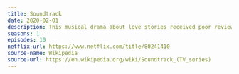 ```yaml
---
title: Soundtrack
date: 2020-02-01
description: This musical drama about love stories received poor reviews. 
seasons: 1
episodes: 10
netflix-url: https://www.netflix.com/title/80241410
source-name: Wikipedia  
source-url: https://en.wikipedia.org/wiki/Soundtrack_(TV_series)
---
```


